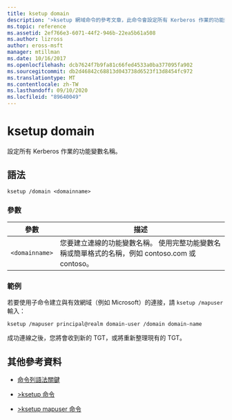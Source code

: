 ```yaml
---
title: ksetup domain
description: '>ksetup 網域命令的參考文章，此命令會設定所有 Kerberos 作業的功能變數名稱。'
ms.topic: reference
ms.assetid: 2ef766e3-6071-44f2-946b-22ea5b61a508
ms.author: lizross
author: eross-msft
manager: mtillman
ms.date: 10/16/2017
ms.openlocfilehash: dcb7624f7b9fa81c66fed4533a0ba377095fa902
ms.sourcegitcommit: db2d46842c68813d043738d6523f13d8454fc972
ms.translationtype: MT
ms.contentlocale: zh-TW
ms.lasthandoff: 09/10/2020
ms.locfileid: "89640049"
---
```

# <a name="ksetup-domain"></a>ksetup domain

設定所有 Kerberos 作業的功能變數名稱。

## <a name="syntax"></a>語法

```
ksetup /domain <domainname>
```

### <a name="parameters"></a>參數

| 參數 | 描述 |
| --------- | ----------- |
| `<domainname>` | 您要建立連線的功能變數名稱。 使用完整功能變數名稱或簡單格式的名稱，例如 contoso.com 或 contoso。|

### <a name="examples"></a>範例

若要使用子命令建立與有效網域（例如 Microsoft）的連接，請 `ksetup /mapuser` 輸入：

```
ksetup /mapuser principal@realm domain-user /domain domain-name
```

成功連線之後，您將會收到新的 TGT，或將重新整理現有的 TGT。

## <a name="additional-references"></a>其他參考資料

- [命令列語法關鍵](command-line-syntax-key.md)

- [>ksetup 命令](ksetup.md)

- [>ksetup mapuser 命令](ksetup-mapuser.md)